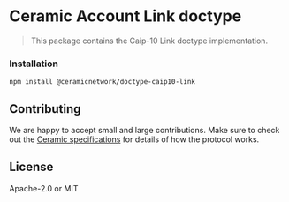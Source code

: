 # Ceramic Account Link doctype

> This package contains the Caip-10 Link doctype implementation.

### Installation
```shell
npm install @ceramicnetwork/doctype-caip10-link
```

## Contributing
We are happy to accept small and large contributions. Make sure to check out the [Ceramic specifications](https://github.com/ceramicnetwork/specs) for details of how the protocol works.

## License

Apache-2.0 or MIT